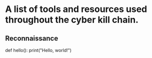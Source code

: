 # A list of tools and resources used throughout the cyber kill chain.

## Reconnaissance 
def hello():
    print("Hello, world!")
